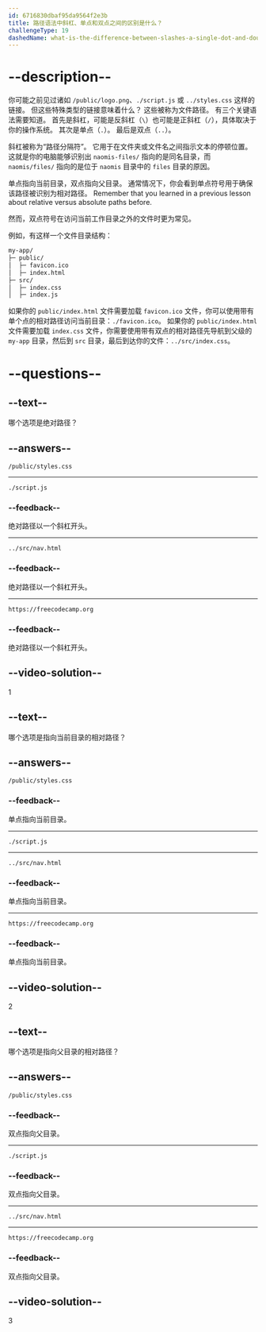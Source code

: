 ```yaml
---
id: 6716830dbaf95da9564f2e3b
title: 路径语法中斜杠、单点和双点之间的区别是什么？
challengeType: 19
dashedName: what-is-the-difference-between-slashes-a-single-dot-and-double-dot-in-path-syntax
---
```


# --description--

你可能之前见过诸如 `/public/logo.png`、`./script.js` 或 `../styles.css` 这样的链接。 但这些特殊类型的链接意味着什么？ 这些被称为文件路径。 有三个关键语法需要知道。 首先是斜杠，可能是反斜杠（`\`）也可能是正斜杠（`/`），具体取决于你的操作系统。 其次是单点（`.`）。 最后是双点（`..`）。

斜杠被称为“路径分隔符”。 它用于在文件夹或文件名之间指示文本的停顿位置。 这就是你的电脑能够识别出 `naomis-files/` 指向的是同名目录，而 `naomis/files/` 指向的是位于 `naomis` 目录中的 `files` 目录的原因。

单点指向当前目录，双点指向父目录。 通常情况下，你会看到单点符号用于确保该路径被识别为相对路径。 Remember that you learned in a previous lesson about relative versus absolute paths before.

然而，双点符号在访问当前工作目录之外的文件时更为常见。

例如，有这样一个文件目录结构：

```sh
my-app/
├─ public/
│  ├─ favicon.ico
│  ├─ index.html
├─ src/
│  ├─ index.css
│  ├─ index.js
```

如果你的 `public/index.html` 文件需要加载 `favicon.ico` 文件，你可以使用带有单个点的相对路径访问当前目录：`./favicon.ico`。 如果你的 `public/index.html` 文件需要加载 `index.css` 文件，你需要使用带有双点的相对路径先导航到父级的 `my-app` 目录，然后到 `src` 目录，最后到达你的文件：`../src/index.css`。

# --questions--

## --text--

哪个选项是绝对路径？

## --answers--

`/public/styles.css`

---

`./script.js`

### --feedback--

绝对路径以一个斜杠开头。

---

`../src/nav.html`

### --feedback--

绝对路径以一个斜杠开头。

---

`https://freecodecamp.org`

### --feedback--

绝对路径以一个斜杠开头。

## --video-solution--

1

## --text--

哪个选项是指向当前目录的相对路径？

## --answers--

`/public/styles.css`

### --feedback--

单点指向当前目录。

---

`./script.js`

---

`../src/nav.html`

### --feedback--

单点指向当前目录。

---

`https://freecodecamp.org`

### --feedback--

单点指向当前目录。

## --video-solution--

2

## --text--

哪个选项是指向父目录的相对路径？

## --answers--

`/public/styles.css`

### --feedback--

双点指向父目录。

---

`./script.js`

### --feedback--

双点指向父目录。

---

`../src/nav.html`

---

`https://freecodecamp.org`

### --feedback--

双点指向父目录。

## --video-solution--

3
